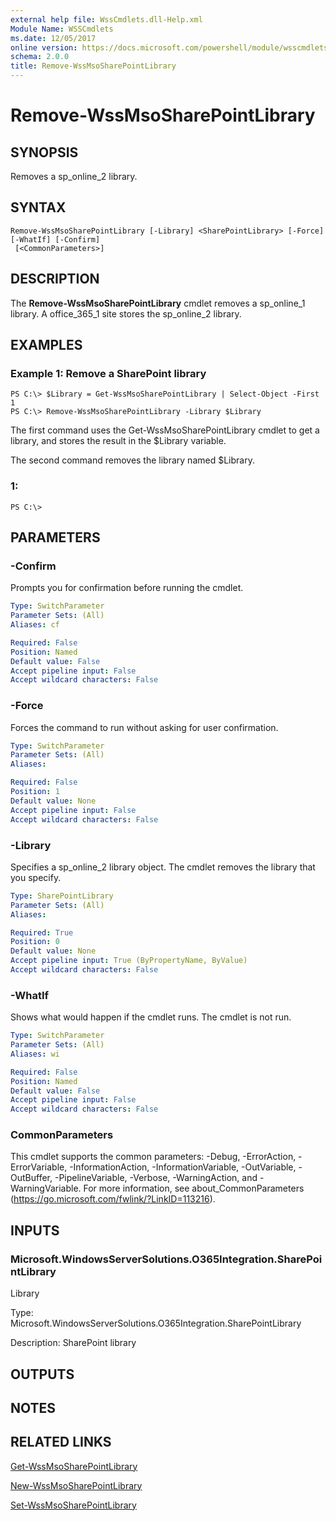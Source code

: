 ```yaml
---
external help file: WssCmdlets.dll-Help.xml
Module Name: WSSCmdlets
ms.date: 12/05/2017
online version: https://docs.microsoft.com/powershell/module/wsscmdlets/remove-wssmsosharepointlibrary?view=windowsserver2012r2-ps&wt.mc_id=ps-gethelp
schema: 2.0.0
title: Remove-WssMsoSharePointLibrary
---
```


# Remove-WssMsoSharePointLibrary

## SYNOPSIS
Removes a sp_online_2 library.

## SYNTAX

```
Remove-WssMsoSharePointLibrary [-Library] <SharePointLibrary> [-Force] [-WhatIf] [-Confirm]
 [<CommonParameters>]
```

## DESCRIPTION
The **Remove-WssMsoSharePointLibrary** cmdlet removes a sp_online_1 library.
A office_365_1 site stores the sp_online_2 library.

## EXAMPLES

### Example 1: Remove a SharePoint library
```
PS C:\> $Library = Get-WssMsoSharePointLibrary | Select-Object -First 1
PS C:\> Remove-WssMsoSharePointLibrary -Library $Library
```

The first command uses the Get-WssMsoSharePointLibrary cmdlet to get a library, and stores the result in the $Library variable.

The second command removes the library named $Library.

### 1:
```
PS C:\>
```

## PARAMETERS

### -Confirm
Prompts you for confirmation before running the cmdlet.

```yaml
Type: SwitchParameter
Parameter Sets: (All)
Aliases: cf

Required: False
Position: Named
Default value: False
Accept pipeline input: False
Accept wildcard characters: False
```

### -Force
Forces the command to run without asking for user confirmation.

```yaml
Type: SwitchParameter
Parameter Sets: (All)
Aliases: 

Required: False
Position: 1
Default value: None
Accept pipeline input: False
Accept wildcard characters: False
```

### -Library
Specifies a sp_online_2 library object.
The cmdlet removes the library that you specify.

```yaml
Type: SharePointLibrary
Parameter Sets: (All)
Aliases: 

Required: True
Position: 0
Default value: None
Accept pipeline input: True (ByPropertyName, ByValue)
Accept wildcard characters: False
```

### -WhatIf
Shows what would happen if the cmdlet runs.
The cmdlet is not run.

```yaml
Type: SwitchParameter
Parameter Sets: (All)
Aliases: wi

Required: False
Position: Named
Default value: False
Accept pipeline input: False
Accept wildcard characters: False
```

### CommonParameters
This cmdlet supports the common parameters: -Debug, -ErrorAction, -ErrorVariable, -InformationAction, -InformationVariable, -OutVariable, -OutBuffer, -PipelineVariable, -Verbose, -WarningAction, and -WarningVariable. For more information, see about_CommonParameters (https://go.microsoft.com/fwlink/?LinkID=113216).

## INPUTS

### Microsoft.WindowsServerSolutions.O365Integration.SharePointLibrary
Library

Type: Microsoft.WindowsServerSolutions.O365Integration.SharePointLibrary

Description: SharePoint library

## OUTPUTS

## NOTES

## RELATED LINKS

[Get-WssMsoSharePointLibrary](./Get-WssMsoSharePointLibrary.md)

[New-WssMsoSharePointLibrary](./New-WssMsoSharePointLibrary.md)

[Set-WssMsoSharePointLibrary](./Set-WssMsoSharePointLibrary.md)

